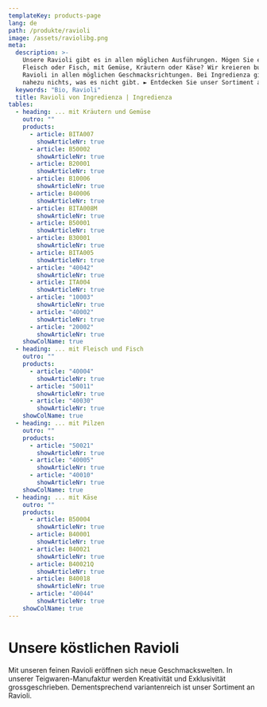 ```yaml
---
templateKey: products-page
lang: de
path: /produkte/ravioli
image: /assets/raviolibg.png
meta:
  description: >-
    Unsere Ravioli gibt es in allen möglichen Ausführungen. Mögen Sie es mit
    Fleisch oder Fisch, mit Gemüse, Kräutern oder Käse? Wir kreieren bunte
    Ravioli in allen möglichen Geschmacksrichtungen. Bei Ingredienza gibt es
    nahezu nichts, was es nicht gibt. ► Entdecken Sie unser Sortiment an Ravioli
  keywords: "Bio, Ravioli"
  title: Ravioli von Ingredienza | Ingredienza
tables:
  - heading: ... mit Kräutern und Gemüse
    outro: ""
    products:
      - article: BITA007
        showArticleNr: true
      - article: B50002
        showArticleNr: true
      - article: B20001
        showArticleNr: true
      - article: B10006
        showArticleNr: true
      - article: B40006
        showArticleNr: true
      - article: BITA008M
        showArticleNr: true
      - article: B50001
        showArticleNr: true
      - article: B30001
        showArticleNr: true
      - article: BITA005
        showArticleNr: true
      - article: "40042"
        showArticleNr: true
      - article: ITA004
        showArticleNr: true
      - article: "10003"
        showArticleNr: true
      - article: "40002"
        showArticleNr: true
      - article: "20002"
        showArticleNr: true
    showColName: true
  - heading: ... mit Fleisch und Fisch
    outro: ""
    products:
      - article: "40004"
        showArticleNr: true
      - article: "50011"
        showArticleNr: true
      - article: "40030"
        showArticleNr: true
    showColName: true
  - heading: ... mit Pilzen
    outro: ""
    products:
      - article: "50021"
        showArticleNr: true
      - article: "40005"
        showArticleNr: true
      - article: "40010"
        showArticleNr: true
    showColName: true
  - heading: ... mit Käse
    outro: ""
    products:
      - article: B50004
        showArticleNr: true
      - article: B40001
        showArticleNr: true
      - article: B40021
        showArticleNr: true
      - article: B40021Q
        showArticleNr: true
      - article: B40018
        showArticleNr: true
      - article: "40044"
        showArticleNr: true
    showColName: true
---
```


# Unsere köstlichen Ravioli

Mit unseren feinen Ravioli eröffnen sich neue Geschmackswelten. In unserer
Teigwaren-Manufaktur werden Kreativität und Exklusivität grossgeschrieben.
Dementsprechend variantenreich ist unser Sortiment an Ravioli.
